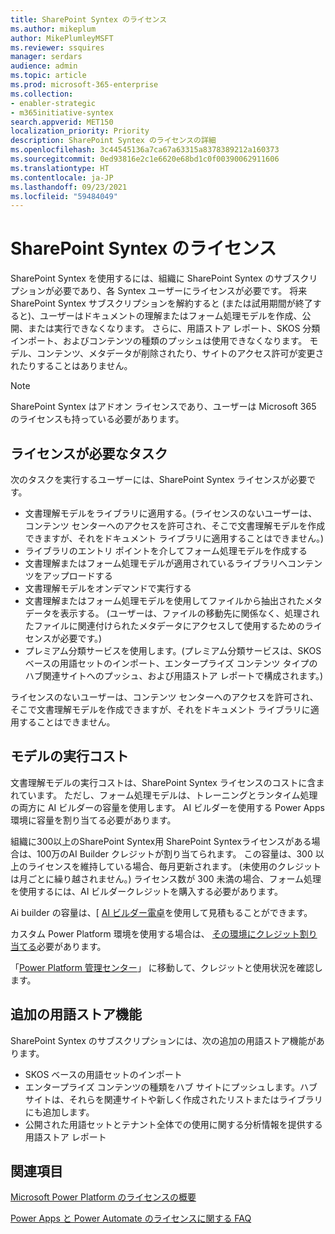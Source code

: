```yaml
---
title: SharePoint Syntex のライセンス
ms.author: mikeplum
author: MikePlumleyMSFT
ms.reviewer: ssquires
manager: serdars
audience: admin
ms.topic: article
ms.prod: microsoft-365-enterprise
ms.collection:
- enabler-strategic
- m365initiative-syntex
search.appverid: MET150
localization_priority: Priority
description: SharePoint Syntex のライセンスの詳細
ms.openlocfilehash: 3c44545136a7ca67a63315a8378389212a160373
ms.sourcegitcommit: 0ed93816e2c1e6620e68bd1c0f00390062911606
ms.translationtype: HT
ms.contentlocale: ja-JP
ms.lasthandoff: 09/23/2021
ms.locfileid: "59484049"
---
```

# <a name="licensing-for-sharepoint-syntex"></a>SharePoint Syntex のライセンス

SharePoint Syntex を使用するには、組織に SharePoint Syntex のサブスクリプションが必要であり、各 Syntex ユーザーにライセンスが必要です。 将来 SharePoint Syntex サブスクリプションを解約すると (または試用期間が終了すると)、ユーザーはドキュメントの理解またはフォーム処理モデルを作成、公開、または実行できなくなります。 さらに、用語ストア レポート、SKOS 分類インポート、およびコンテンツの種類のプッシュは使用できなくなります。 モデル、コンテンツ、メタデータが削除されたり、サイトのアクセス許可が変更されたりすることはありません。
 
> [!NOTE] 
> SharePoint Syntex はアドオン ライセンスであり、ユーザーは Microsoft 365 のライセンスも持っている必要があります。
 
## <a name="tasks-requiring-a-license"></a>ライセンスが必要なタスク
 
次のタスクを実行するユーザーには、SharePoint Syntex ライセンスが必要です。
 
- 文書理解モデルをライブラリに適用する。(ライセンスのないユーザーは、コンテンツ センターへのアクセスを許可され、そこで文書理解モデルを作成できますが、それをドキュメント ライブラリに適用することはできません。)
- ライブラリのエントリ ポイントを介してフォーム処理モデルを作成する
- 文書理解またはフォーム処理モデルが適用されているライブラリへコンテンツをアップロードする
- 文書理解モデルをオンデマンドで実行する
- 文書理解またはフォーム処理モデルを使用してファイルから抽出されたメタデータを表示する。 (ユーザーは、ファイルの移動先に関係なく、処理されたファイルに関連付けられたメタデータにアクセスして使用するためのライセンスが必要です。)
- プレミアム分類サービスを使用します。(プレミアム分類サービスは、SKOS ベースの用語セットのインポート、エンタープライズ コンテンツ タイプのハブ関連サイトへのプッシュ、および用語ストア レポートで構成されます。)

ライセンスのないユーザーは、コンテンツ センターへのアクセスを許可され、そこで文書理解モデルを作成できますが、それをドキュメント ライブラリに適用することはできません。
 
## <a name="cost-of-running-models"></a>モデルの実行コスト
 
文書理解モデルの実行コストは、SharePoint Syntex ライセンスのコストに含まれています。 ただし、フォーム処理モデルは、トレーニングとランタイム処理の両方に AI ビルダーの容量を使用します。 AI ビルダーを使用する Power Apps 環境に容量を割り当てる必要があります。
 
組織に300以上のSharePoint Syntex用 SharePoint Syntexライセンスがある場合は、100万のAI Builder クレジットが割り当てられます。 この容量は、300 以上のライセンスを維持している場合、毎月更新されます。 (未使用のクレジットは月ごとに繰り越されません。) ライセンス数が 300 未満の場合、フォーム処理を使用するには、AI ビルダークレジットを購入する必要があります。
 
Ai builder の容量は、[ [AI ビルダー電卓](https://powerapps.microsoft.com/ai-builder-calculator)を使用して見積もることができます。

カスタム Power Platform 環境を使用する場合は、 [その環境にクレジット割り当てる](/power-platform/admin/capacity-add-on)必要があります。

「[Power Platform 管理センター](https://admin.powerplatform.microsoft.com/resources/capacity)」 に移動して、クレジットと使用状況を確認します。
  
## <a name="additional-term-store-features"></a>追加の用語ストア機能
 
SharePoint Syntex のサブスクリプションには、次の追加の用語ストア機能があります。
 
- SKOS ベースの用語セットのインポート
- エンタープライズ コンテンツの種類をハブ サイトにプッシュします。ハブ サイトは、それらを関連サイトや新しく作成されたリストまたはライブラリにも追加します。
- 公開された用語セットとテナント全体での使用に関する分析情報を提供する用語ストア レポート


## <a name="see-also"></a>関連項目

[Microsoft Power Platform のライセンスの概要](/power-platform/admin/pricing-billing-skus)

[Power Apps と Power Automate のライセンスに関する FAQ](/power-platform/admin/powerapps-flow-licensing-faq)
